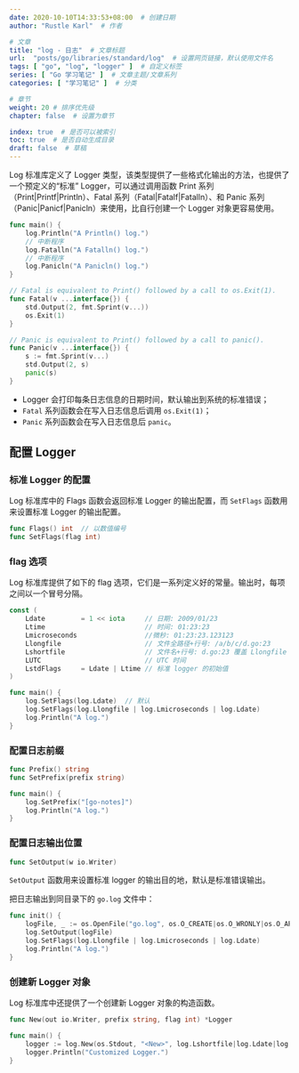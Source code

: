 ```yaml
---
date: 2020-10-10T14:33:53+08:00  # 创建日期
author: "Rustle Karl"  # 作者

# 文章
title: "log - 日志"  # 文章标题
url:  "posts/go/libraries/standard/log"  # 设置网页链接，默认使用文件名
tags: [ "go", "log", "logger" ]  # 自定义标签
series: [ "Go 学习笔记" ]  # 文章主题/文章系列
categories: [ "学习笔记" ]  # 分类

# 章节
weight: 20 # 排序优先级
chapter: false  # 设置为章节

index: true  # 是否可以被索引
toc: true  # 是否自动生成目录
draft: false  # 草稿
---
```


Log 标准库定义了 Logger 类型，该类型提供了一些格式化输出的方法，也提供了一个预定义的“标准” Logger，可以通过调用函数 Print 系列（Print|Printf|Println）、Fatal 系列（Fatal|Fatalf|Fatalln）、和 Panic 系列（Panic|Panicf|Panicln）来使用，比自行创建一个 Logger 对象更容易使用。

```go
func main() {
	log.Println("A Println() log.")
	// 中断程序
	log.Fatalln("A Fatalln() log.")
	// 中断程序
	log.Panicln("A Panicln() log.")
}

// Fatal is equivalent to Print() followed by a call to os.Exit(1).
func Fatal(v ...interface{}) {
	std.Output(2, fmt.Sprint(v...))
	os.Exit(1)
}

// Panic is equivalent to Print() followed by a call to panic().
func Panic(v ...interface{}) {
	s := fmt.Sprint(v...)
	std.Output(2, s)
	panic(s)
}
```

- Logger 会打印每条日志信息的日期时间，默认输出到系统的标准错误；
- `Fatal` 系列函数会在写入日志信息后调用 `os.Exit(1)`；
- `Panic` 系列函数会在写入日志信息后 `panic`。

## 配置 Logger

### 标准 Logger 的配置

Log 标准库中的 Flags 函数会返回标准 Logger 的输出配置，而 `SetFlags` 函数用来设置标准 Logger 的输出配置。

```go
func Flags() int  // 以数值编号
func SetFlags(flag int)
```

### flag 选项

Log 标准库提供了如下的 flag 选项，它们是一系列定义好的常量。输出时，每项之间以一个冒号分隔。

```go
const (
	Ldate         = 1 << iota     // 日期: 2009/01/23
	Ltime                         // 时间: 01:23:23
	Lmicroseconds                 //微秒: 01:23:23.123123
	Llongfile                     // 文件全路径+行号: /a/b/c/d.go:23
	Lshortfile                    // 文件名+行号: d.go:23 覆盖 Llongfile
	LUTC                          // UTC 时间
	LstdFlags     = Ldate | Ltime // 标准 logger 的初始值
)
```

```go
func main() {
    log.SetFlags(log.Ldate)  // 默认
	log.SetFlags(log.Llongfile | log.Lmicroseconds | log.Ldate)
	log.Println("A log.")
}
```

### 配置日志前缀

```go
func Prefix() string
func SetPrefix(prefix string)
```

```go
func main() {
    log.SetPrefix("[go-notes]")
	log.Println("A log.")
}
```

### 配置日志输出位置

```go
func SetOutput(w io.Writer)
```

`SetOutput` 函数用来设置标准 logger 的输出目的地，默认是标准错误输出。

把日志输出到同目录下的 `go.log` 文件中：

```go
func init() {
	logFile, _ := os.OpenFile("go.log", os.O_CREATE|os.O_WRONLY|os.O_APPEND, 0644)
	log.SetOutput(logFile)
	log.SetFlags(log.Llongfile | log.Lmicroseconds | log.Ldate)
	log.Println("A log.")
}
```

### 创建新 Logger 对象

Log 标准库中还提供了一个创建新 Logger 对象的构造函数。

```go
func New(out io.Writer, prefix string, flag int) *Logger
```

```go
func main() {
	logger := log.New(os.Stdout, "<New>", log.Lshortfile|log.Ldate|log.Ltime)
	logger.Println("Customized Logger.")
}
```
